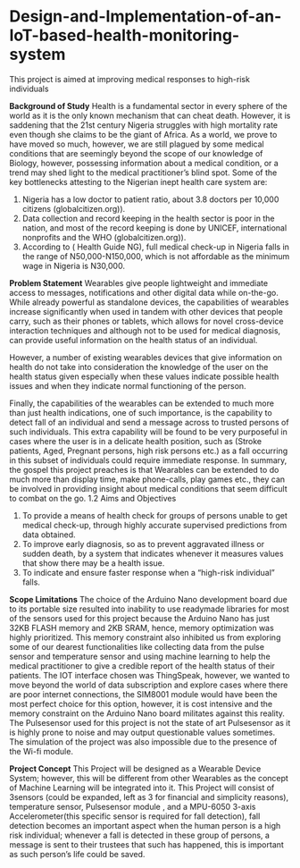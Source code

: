 # Design-and-Implementation-of-an-IoT-based-health-monitoring-system
This project is aimed at improving medical responses to high-risk individuals

**Background of Study**
Health is a fundamental sector in every sphere of the world as it is the only known mechanism that can cheat death. However, it is saddening that the 21st century Nigeria struggles with high mortality rate even though she claims to be the giant of Africa. As a world, we prove to have moved so much, however, we are still plagued by some medical conditions that are seemingly beyond the scope of our knowledge of Biology, however, possessing information about a medical condition, or a trend may shed light to the medical practitioner’s blind spot.  Some of the key bottlenecks attesting to the Nigerian inept health care system are:
1.	Nigeria has a low doctor to patient ratio, about 3.8 doctors per 10,000 citizens (globalcitizen.org)).
2.	Data collection and record keeping in the health sector is poor in the nation, and most of the record keeping is done by UNICEF, international nonprofits and the WHO (globalcitizen.org)).
3.	According to ( Health Guide NG), full medical check-up in Nigeria falls in the range of N50,000-N150,000, which is not affordable as the minimum wage in Nigeria is N30,000.


**Problem Statement**
Wearables give people lightweight and immediate access to messages, notifications and other digital data while on-the-go. While already powerful as standalone devices, the capabilities of wearables increase significantly when used in tandem with other devices that people carry, such as their phones or tablets, which allows for novel cross-device interaction techniques and although not to be used for medical diagnosis, can provide useful information on the health status of an individual. 

However, a number of existing wearables devices that give information on health do not take into consideration the knowledge of the user on the health status given especially when these values indicate possible health issues and when they indicate normal functioning of the person. 

Finally, the capabilities of the wearables can be extended to much more than just health indications, one of such importance, is the capability to detect fall of an individual and send a message across to trusted persons of such individuals. This extra capability will be found to be very purposeful in cases where the user is in a delicate health position, such as (Stroke patients, Aged, Pregnant persons, high risk persons etc.) as a fall occurring in this subset of individuals could require immediate response. In summary, the gospel this project preaches is that Wearables can be extended to do much more than display time, make phone-calls, play games etc., they can be involved in providing insight about medical conditions that seem difficult to combat on the go. 
1.2	Aims and Objectives
1.	To provide a means of health check for groups of persons unable to get medical check-up, through highly accurate supervised predictions from data obtained.
2.	To improve early diagnosis, so as to prevent aggravated illness or sudden death, by a system that indicates whenever it measures values that show there may be a health issue.
3.	To indicate and ensure faster response when a “high-risk individual” falls.


**Scope 
Limitations**
The choice of the Arduino Nano development board due to its portable size resulted into inability to use readymade libraries for most of the sensors used for this project because the Arduino Nano has just 32KB FLASH  memory and 2KB SRAM, hence, memory optimization was highly prioritized. This memory constraint also inhibited us from exploring some of our dearest functionalities like collecting data from the pulse sensor and temperature sensor and using machine learning to help the medical practitioner to give a credible report of the health status of their patients.
 The IOT interface chosen was ThingSpeak, however, we wanted to move beyond the world of data subscription and explore cases where there are poor internet connections, the SIM8001 module would have been the most perfect choice for this option, however, it is cost intensive and the memory constraint on the Arduino Nano board militates against this reality. The Pulsesensor used for this project is not the state of art Pulsesensor as it is highly prone to noise and may output questionable values sometimes. The simulation of the project was also impossible due to the presence of the Wi-fi module. 
 
 
**Project Concept**
This Project will be designed as a Wearable Device System; however, this will be different from other Wearables as the concept of Machine Learning will be integrated into it. This Project will consist of 3sensors (could be expanded, left as 3 for financial and simplicity reasons), temperature sensor, Pulsesensor module , and a MPU-6050 3-axis Accelerometer(this specific sensor is required for fall detection), fall detection becomes an important aspect when the human person is a high risk individual; whenever a fall is detected in these group of persons, a message is sent to their trustees that such has happened, this is important as such person’s life could be saved.
